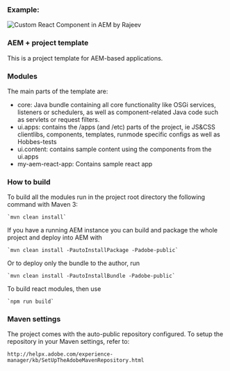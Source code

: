 ### Example:
![Custom React Component in AEM by Rajeev](https://drive.google.com/uc?export=view&id=1Kd_UGKEbEBzHDyJkJj1TqRVM6-Tt_Hs6)

### AEM + project template

This is a project template for AEM-based applications.

### Modules

The main parts of the template are:

* core: Java bundle containing all core functionality like OSGi services, listeners or schedulers, as well as component-related Java code such as servlets or request filters.
* ui.apps: contains the /apps (and /etc) parts of the project, ie JS&CSS clientlibs, components, templates, runmode specific configs as well as Hobbes-tests
* ui.content: contains sample content using the components from the ui.apps
* my-aem-react-app: Contains sample react app

### How to build

To build all the modules run in the project root directory the following command with Maven 3:

    `mvn clean install`

If you have a running AEM instance you can build and package the whole project and deploy into AEM with  

    `mvn clean install -PautoInstallPackage -Padobe-public`

Or to deploy only the bundle to the author, run

    `mvn clean install -PautoInstallBundle -Padobe-public`

To build react modules, then use

    `npm run build`

### Maven settings

The project comes with the auto-public repository configured. To setup the repository in your Maven settings, refer to:

    http://helpx.adobe.com/experience-manager/kb/SetUpTheAdobeMavenRepository.html
